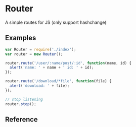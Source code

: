 Router
======
A simple routes for JS (only support hashchange)

## Examples
```js
var Router = require('./index');
var router = new Router();

router.route('/user/:name/post/:id', function(name, id) {
  alert('name: ' + name + ' id: ' + id);
});

router.route('/download/*file', function(file) {
  alert('download: ' + file);
});

// stop listening
router.stop();
```

## Reference